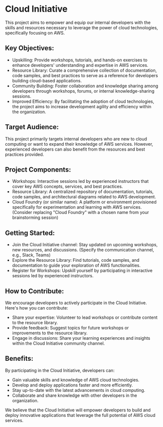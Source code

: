 # Cloud Initiative

This project aims to empower and equip our internal developers with the skills and resources necessary to leverage the power of cloud technologies, specifically focusing on AWS.

## Key Objectives:

- Upskilling: Provide workshops, tutorials, and hands-on exercises to enhance developers' understanding and expertise in AWS services.
- Resource Library: Curate a comprehensive collection of documentation, code samples, and best practices to serve as a reference for developers building cloud-based applications.
- Community Building: Foster collaboration and knowledge sharing among developers through workshops, forums, or internal knowledge-sharing sessions.
- Improved Efficiency: By facilitating the adoption of cloud technologies, the project aims to increase development agility and efficiency within the organization.

## Target Audience:

This project primarily targets internal developers who are new to cloud computing or want to expand their knowledge of AWS services. However, experienced developers can also benefit from the resources and best practices provided.

## Project Components:

- Workshops: Interactive sessions led by experienced instructors that cover key AWS concepts, services, and best practices.
- Resource Library: A centralized repository of documentation, tutorials, code samples, and architectural diagrams related to AWS development.
- Cloud Foundry (or similar name): A platform or environment provisioned specifically for experimentation and learning with AWS services. (Consider replacing "Cloud Foundry" with a chosen name from your brainstorming session)

## Getting Started:

- Join the Cloud Initiative channel: Stay updated on upcoming workshops, new resources, and discussions. (Specify the communication channel, e.g., Slack, Teams)
- Explore the Resource Library: Find tutorials, code samples, and documentation to guide your exploration of AWS functionalities.
- Register for Workshops: Upskill yourself by participating in interactive sessions led by experienced instructors.

## How to Contribute:

We encourage developers to actively participate in the Cloud Initiative. Here's how you can contribute:

- Share your expertise: Volunteer to lead workshops or contribute content to the resource library.
- Provide feedback: Suggest topics for future workshops or improvements to the resource library.
- Engage in discussions: Share your learning experiences and insights within the Cloud Initiative community channel.

## Benefits:

By participating in the Cloud Initiative, developers can:

- Gain valuable skills and knowledge of AWS cloud technologies.
- Develop and deploy applications faster and more efficiently.
- Stay up-to-date with the latest advancements in cloud computing.
- Collaborate and share knowledge with other developers in the organization.

We believe that the Cloud Initiative will empower developers to build and deploy innovative applications that leverage the full potential of AWS cloud services.
